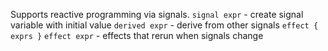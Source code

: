 Supports reactive programming via signals.
`signal expr` - create signal variable with initial value
`derived expr` - derive from other signals
`effect { exprs }`
`effect expr` - effects that rerun when signals change